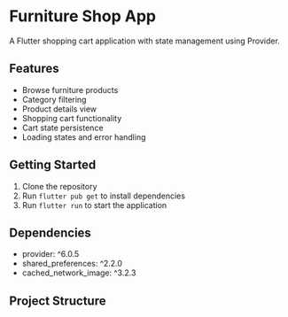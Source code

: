 # Furniture Shop App

A Flutter shopping cart application with state management using Provider.

## Features

- Browse furniture products
- Category filtering
- Product details view
- Shopping cart functionality
- Cart state persistence
- Loading states and error handling

## Getting Started

1. Clone the repository
2. Run `flutter pub get` to install dependencies
3. Run `flutter run` to start the application

## Dependencies

- provider: ^6.0.5
- shared_preferences: ^2.2.0
- cached_network_image: ^3.2.3

## Project Structure